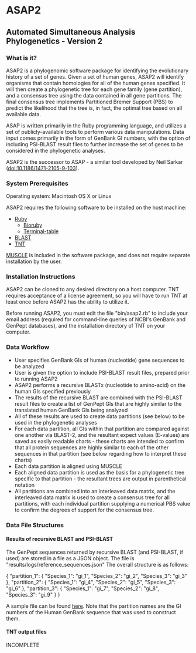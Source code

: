 # ASAP2
## Automated Simultaneous Analysis Phylogenetics - Version 2

### What is it?
ASAP2 is a phylogenomic software package for identifying the evolutionary history of a set of genes. Given a set of human genes, ASAP2 will identify organisms that contain homologies for all of the human genes specified. It will then create a phylogenetic tree for each gene family (gene partition), and a consensus tree using the data contained in all gene partitions. The final consensus tree implements Partitioned Bremer Support (PBS) to predict the likelihood that the tree is, in fact, the optimal tree based on all available data.

ASAP is written primarily in the Ruby programming language, and utilizes a set of publicly-available tools to perform various data manipulations. Data input comes primarily in the form of GenBank GI numbers, with the option of including PSI-BLAST result files to further increase the set of genes to be considered in the phylogenetic analyses.

ASAP2 is the successor to ASAP - a similar tool developed by Neil Sarkar ([doi:10.1186/1471-2105-9-103](http://www.ncbi.nlm.nih.gov/pubmed/18282301)).

### System Prerequisites
Operating system: Macintosh OS X or Linux

ASAP2 requires the following software to be installed on the host machine:
* [Ruby](http://www.ruby-lang.org/en/)
    + [Bioruby](http://bioruby.org/)
    + [Terminal-table](https://github.com/visionmedia/terminal-table)
* [BLAST](ftp://ftp.ncbi.nlm.nih.gov/blast/executables/blast+/LATEST/)
* [TNT](http://www.zmuc.dk/public/phylogeny/tnt/)

[MUSCLE](http://www.drive5.com/muscle/) is included in the software package, and does not require separate installation by the user.

### Installation Instructions
ASAP2 can be cloned to any desired directory on a host computer. TNT requires acceptance of a license agreement, so you will have to run TNT at least once before ASAP2 has the ability to utilize it.

Before running ASAP2, you must edit the file "bin/asap2.rb" to include your email address (required for command-line queries of NCBI's GenBank and GenPept databases), and the installation directory of TNT on your computer.

### Data Workflow

* User specifies GenBank GIs of human (nucleotide) gene sequences to be analyzed
* User is given the option to include PSI-BLAST result files, prepared prior to running ASAP2
* ASAP2 performs a recursive BLASTx (nucleotide to amino-acid) on the human GIs specified previously
* The results of the recursive BLAST are combined with the PSI-BLAST result files to create a list of GenPept GIs that are highly similar to the translated human GenBank GIs being analyzed
* All of these results are used to create data partitions (see below) to be used in the phylogenetic analyses
* For each data partition, all GIs within that partition are compared against one another via BLAST-2, and the resultant expect values (E-values) are saved as easily readable charts - these charts are intended to confirm that all protein sequences are highly similar to each of the other sequences in that partition (see below regarding how to interpret these charts)
* Each data partition is aligned using MUSCLE
* Each aligned data partition is used as the basis for a phylogenetic tree specific to that partition - the resultant trees are output in parenthetical notation
* All partitions are combined into an interleaved data matrix, and the interleaved data matrix is used to create a consensus tree for all partitions, with each individual partition supplying a numerical PBS value to confirm the degrees of support for the consensus tree.

### Data File Structures

#### Results of recursive BLAST and PSI-BLAST

The GenPept sequences returned by recursive BLAST (and PSI-BLAST, if used) are stored in a file as a JSON object. The file is "results/logs/reference_sequences.json" The overall structure is as follows:

{
  "partition_1": {
    "Species_1": "gi_1",
    "Species_2": "gi_2",
    "Species_3": "gi_3"
  },
  "partition_2": {
    "Species_1": "gi_4",
    "Species_2": "gi_5",
    "Species_3": "gi_6"
  },
  "partition_3": {
    "Species_1": "gi_7",
    "Species_2": "gi_8",
    "Species_3": "gi_9"
  }
}

A sample file can be found [here](MAKE_LINK). Note that the partition names are the GI numbers of the Human GenBank sequence that was used to construct them.

#### TNT output files

INCOMPLETE

